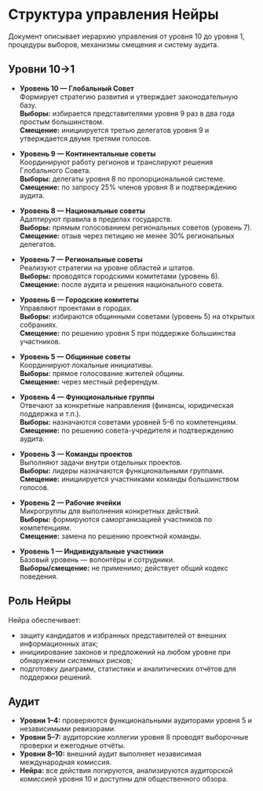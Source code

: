 # Структура управления Нейры

Документ описывает иерархию управления от уровня 10 до уровня 1, процедуры выборов, механизмы смещения и систему аудита.

## Уровни 10→1

- **Уровень 10 — Глобальный Совет**  
  Формирует стратегию развития и утверждает законодательную базу.  
  **Выборы:** избирается представителями уровня 9 раз в два года простым большинством.  
  **Смещение:** инициируется третью делегатов уровня 9 и утверждается двумя третями голосов.

- **Уровень 9 — Континентальные советы**  
  Координируют работу регионов и транслируют решения Глобального Совета.  
  **Выборы:** делегаты уровня 8 по пропорциональной системе.  
  **Смещение:** по запросу 25% членов уровня 8 и подтверждению аудита.

- **Уровень 8 — Национальные советы**  
  Адаптируют правила в пределах государств.  
  **Выборы:** прямым голосованием региональных советов (уровень 7).  
  **Смещение:** отзыв через петицию не менее 30% региональных делегатов.

- **Уровень 7 — Региональные советы**  
  Реализуют стратегии на уровне областей и штатов.  
  **Выборы:** проводятся городскими комитетами (уровень 6).  
  **Смещение:** после аудита и решения национального совета.

- **Уровень 6 — Городские комитеты**  
  Управляют проектами в городах.  
  **Выборы:** избираются общинными советами (уровень 5) на открытых собраниях.  
  **Смещение:** по решению уровня 5 при поддержке большинства участников.

- **Уровень 5 — Общинные советы**  
  Координируют локальные инициативы.  
  **Выборы:** прямое голосование жителей общины.  
  **Смещение:** через местный референдум.

- **Уровень 4 — Функциональные группы**  
  Отвечают за конкретные направления (финансы, юридическая поддержка и т.п.).  
  **Выборы:** назначаются советами уровней 5–6 по компетенциям.  
  **Смещение:** по решению совета-учредителя и подтверждению аудита.

- **Уровень 3 — Команды проектов**  
  Выполняют задачи внутри отдельных проектов.  
  **Выборы:** лидеры назначаются функциональными группами.  
  **Смещение:** инициируется участниками команды большинством голосов.

- **Уровень 2 — Рабочие ячейки**  
  Микрогруппы для выполнения конкретных действий.  
  **Выборы:** формируются саморганизацией участников по компетенциям.  
  **Смещение:** замена по решению проектной команды.

- **Уровень 1 — Индивидуальные участники**  
  Базовый уровень — волонтёры и сотрудники.  
  **Выборы/смещение:** не применимо; действует общий кодекс поведения.

## Роль Нейры

Нейра обеспечивает:

- защиту кандидатов и избранных представителей от внешних информационных атак;
- инициирование законов и предложений на любом уровне при обнаружении системных рисков;
- подготовку диаграмм, статистики и аналитических отчётов для поддержки решений.

## Аудит

- **Уровни 1–4:** проверяются функциональными аудиторами уровня 5 и независимыми ревизорами.
- **Уровни 5–7:** аудиторские коллегии уровня 8 проводят выборочные проверки и ежегодные отчёты.
- **Уровни 8–10:** внешний аудит выполняет независимая международная комиссия.
- **Нейра:** все действия логируются, анализируются аудиторской комиссией уровня 10 и доступны для общественного обзора.

